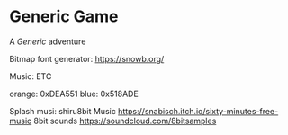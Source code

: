 
# Generic Game

A *Generic* adventure

Bitmap font generator:
https://snowb.org/

Music: ETC

orange: 0xDEA551
blue: 0x518ADE

Splash musi: shiru8bit
Music
https://snabisch.itch.io/sixty-minutes-free-music
8bit sounds
https://soundcloud.com/8bitsamples